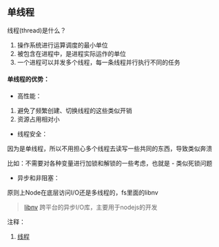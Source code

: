 ## 单线程

线程(thread)是什么？

1. 操作系统进行运算调度的最小单位
2. 被包含在进程中，是进程实际运作的单位
3. 一个进程可以并发多个线程，每一条线程并行执行不同的任务


#### 单线程的优势：

* 高性能：

1. 避免了频繁创建、切换线程的这些类似开销
2. 资源占用相对小

* 线程安全：

因为是单线程，所以不用担心多个线程去读写一些共同的东西，导致类似奔溃

比如：不需要对各种变量进行加锁和解锁的一些考虑，也就是 - 类似死锁问题

* 异步和非阻塞：

原则上Node在底层访问I/O还是多线程的，fs里面的libnv

> [libnv](https://github.com/joyent/libuv) 跨平台的异步I/O库，主要用于nodejs的开发













注释：

1. [线程](http://zh.wikipedia.org/zh-cn/%E7%BA%BF%E7%A8%8B)

